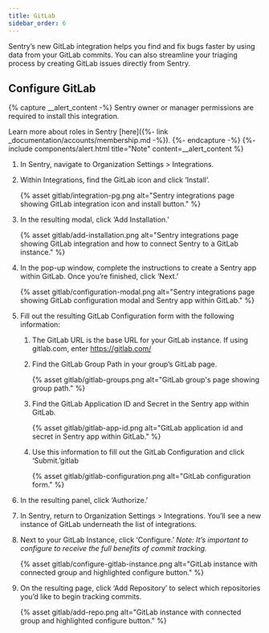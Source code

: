 ```yaml
---
title: GitLab
sidebar_order: 6
---
```


Sentry’s new GitLab integration helps you find and fix bugs faster by using data from your GitLab commits. You can also streamline your triaging process by creating GitLab issues directly from Sentry.

## Configure GitLab

{% capture __alert_content -%}
Sentry owner or manager permissions are required to install this integration.

Learn more about roles in Sentry [here]({%- link _documentation/accounts/membership.md -%}).
{%- endcapture -%}
{%- include components/alert.html
  title="Note"
  content=__alert_content
%}

1. In Sentry, navigate to Organization Settings > Integrations.

1. Within Integrations, find the GitLab icon and click ‘Install’.

    {% asset gitlab/integration-pg.png alt="Sentry integrations page showing GitLab integration icon and install button." %}

1. In the resulting modal, click ‘Add Installation.’

    {% asset gitlab/add-installation.png alt="Sentry integrations page showing GitLab integration and how to connect Sentry to a GitLab instance." %}

1. In the pop-up window, complete the instructions to create a Sentry app within GitLab. Once you’re finished, click ‘Next.’

    {% asset gitlab/configuration-modal.png alt="Sentry integrations page showing GitLab configuration modal and Sentry app within GitLab." %}

1. Fill out the resulting GitLab Configuration form with the following information:

    1. The GitLab URL is the base URL for your GitLab instance. If using gitlab.com, enter https://gitlab.com/

    1. Find the GitLab Group Path in your group’s GitLab page.

        {% asset gitlab/gitlab-groups.png alt="GitLab group's page showing group path." %}

    1. Find the GitLab Application ID and Secret in the Sentry app within GitLab.

        {% asset gitlab/gitlab-app-id.png alt="GitLab application id and secret in Sentry app within GitLab." %}

    1. Use this information to fill out the GitLab Configuration and click ‘Submit.’gitlab

        {% asset gitlab/gitlab-configuration.png alt="GitLab configuration form." %}

1. In the resulting panel, click ‘Authorize.’

1. In Sentry, return to Organization Settings > Integrations. You’ll see a new instance of GitLab underneath the list of integrations.

1. Next to your GitLab Instance, click ‘Configure.’ _Note: It’s important to configure to receive the full benefits of commit tracking._

    {% asset gitlab/configure-gitlab-instance.png alt="GitLab instance with connected group and highlighted configure button." %}

1. On the resulting page, click ‘Add Repository’ to select which repositories you’d like to begin tracking commits.

    {% asset gitlab/add-repo.png alt="GitLab instance with connected group and highlighted configure button." %}
